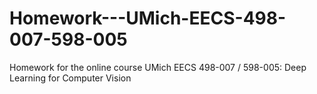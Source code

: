 # Homework---UMich-EECS-498-007-598-005
Homework for the online course UMich EECS 498-007 / 598-005: Deep Learning for Computer Vision
